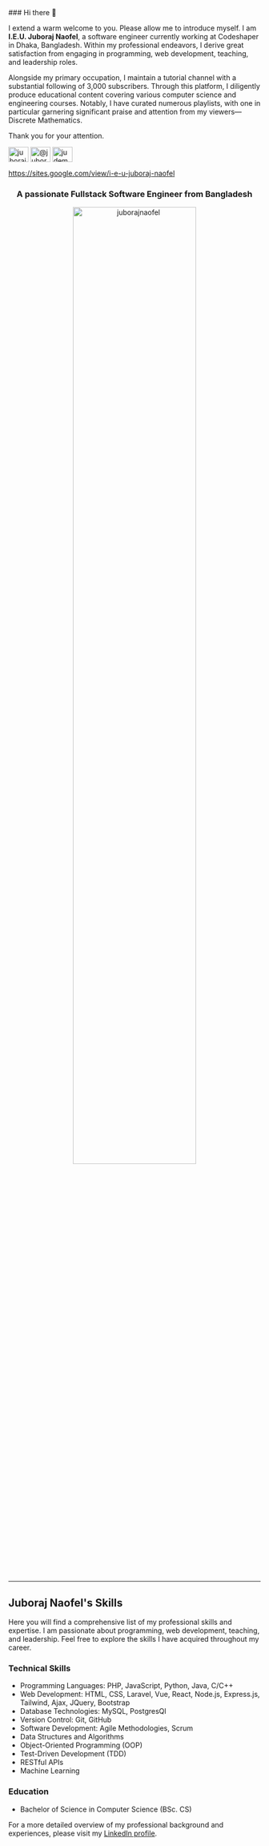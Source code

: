 
<div align="left">
### Hi there 👋<br>
<p align="left">
I extend a warm welcome to you. Please allow me to introduce myself. I am <b>I.E.U. Juboraj Naofel</b>, a software engineer currently working at Codeshaper in Dhaka, Bangladesh. Within my professional endeavors, I derive great satisfaction from engaging in programming, web development, teaching, and leadership roles.

Alongside my primary occupation, I maintain a tutorial channel with a substantial following of 3,000 subscribers. Through this platform, I diligently produce educational content covering various computer science and engineering courses. Notably, I have curated numerous playlists, with one in particular garnering significant praise and attention from my viewers—Discrete Mathematics.

Thank you for your attention.
</p>
<p>
<a href="https://linkedin.com/in/juborajnaofel" target="blank"><img align="center" src="https://raw.githubusercontent.com/rahuldkjain/github-profile-readme-generator/master/src/images/icons/Social/linked-in-alt.svg" alt="juborajnaofel" height="30" width="40" /></a>
<a href="https://medium.com/@juborajnaofel" target="blank"><img align="center" src="https://raw.githubusercontent.com/rahuldkjain/github-profile-readme-generator/master/src/images/icons/Social/medium.svg" alt="@juborajnaofel" height="30" width="40" /></a>
<a href="https://www.youtube.com/c/judemy" target="blank"><img align="center" src="https://raw.githubusercontent.com/rahuldkjain/github-profile-readme-generator/master/src/images/icons/Social/youtube.svg" alt="judemy" height="30" width="40" /></a>
</p>
<a href="https://sites.google.com/view/i-e-u-juboraj-naofel">https://sites.google.com/view/i-e-u-juboraj-naofel</a>

<h3 align="center">A passionate Fullstack Software Engineer from Bangladesh</h3>

<!--<p align="left"> <img src="https://komarev.com/ghpvc/?username=juborajnaofel&label=Profile%20views&color=0e75b6&style=flat" alt="juborajnaofel" /> </p>-->

<p align="center"> <a href="https://github.com/ryo-ma/github-profile-trophy"><img width="70%" src="https://github-profile-trophy.vercel.app/?username=juborajnaofel&theme=juicyfresh&row=1&column=7" alt="juborajnaofel" /></a> </p>
<hr>

<h2> Juboraj Naofel's Skills </h2>

Here you will find a comprehensive list of my professional skills and expertise. I am passionate about programming, web development, teaching, and leadership. Feel free to explore the skills I have acquired throughout my career.

<h3> Technical Skills </h3>

- Programming Languages: PHP, JavaScript, Python, Java, C/C++
- Web Development: HTML, CSS, Laravel, Vue, React, Node.js, Express.js, Tailwind, Ajax, JQuery, Bootstrap
- Database Technologies: MySQL, PostgresQl
- Version Control: Git, GitHub
- Software Development: Agile Methodologies, Scrum
- Data Structures and Algorithms
- Object-Oriented Programming (OOP)
- Test-Driven Development (TDD)
- RESTful APIs
- Machine Learning


<h3> Education </h3>

- Bachelor of Science in Computer Science (BSc. CS)

For a more detailed overview of my professional background and experiences, please visit my [LinkedIn profile](https://www.linkedin.com/in/juborajnaofel/).
</div>

<!--
<p align="center"><img width="70%" src="https://github-readme-stats.vercel.app/api?username=juborajnaofel&show_icons=true&locale=en&theme=radical" alt="juborajnaofel" /></p> -->

